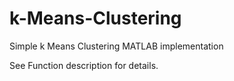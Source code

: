 # k-Means-Clustering
Simple k Means Clustering MATLAB implementation

See Function description for details.
